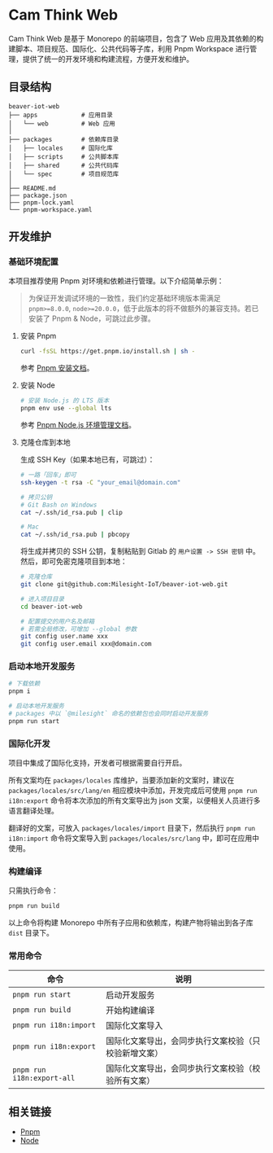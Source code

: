 # Cam Think Web

Cam Think Web 是基于 Monorepo 的前端项目，包含了 Web 应用及其依赖的构建脚本、项目规范、国际化、公共代码等子库，利用 Pnpm Workspace 进行管理，提供了统一的开发环境和构建流程，方便开发和维护。

## 目录结构

```
beaver-iot-web
├── apps            # 应用目录
│   └── web         # Web 应用
│
├── packages        # 依赖库目录
│   ├── locales     # 国际化库
│   ├── scripts     # 公共脚本库
│   ├── shared      # 公共代码库
│   └── spec        # 项目规范库
│
├── README.md
├── package.json
├── pnpm-lock.yaml
└── pnpm-workspace.yaml
```

## 开发维护

### 基础环境配置

本项目推荐使用 Pnpm 对环境和依赖进行管理。以下介绍简单示例：

> 为保证开发调试环境的一致性，我们约定基础环境版本需满足 `pnpm>=8.0.0`, `node>=20.0.0`，低于此版本的将不做额外的兼容支持。若已安装了 Pnpm & Node，可跳过此步骤。

1. 安装 Pnpm

    ```bash
    curl -fsSL https://get.pnpm.io/install.sh | sh -
    ```

    参考 [Pnpm 安装文档](https://pnpm.io/installation)。

2. 安装 Node

    ```bash
    # 安装 Node.js 的 LTS 版本
    pnpm env use --global lts
    ```

    参考 [Pnpm Node.js 环境管理文档](https://pnpm.io/cli/env)。

3. 克隆仓库到本地

    生成 SSH Key（如果本地已有，可跳过）：

    ```bash
    # 一路「回车」即可
    ssh-keygen -t rsa -C "your_email@domain.com"

    # 拷贝公钥
    # Git Bash on Windows
    cat ~/.ssh/id_rsa.pub | clip

    # Mac
    cat ~/.ssh/id_rsa.pub | pbcopy
    ```

    将生成并拷贝的 SSH 公钥，复制粘贴到 Gitlab 的 `用户设置 -> SSH 密钥` 中。然后，即可免密克隆项目到本地：

    ```bash
    # 克隆仓库
    git clone git@github.com:Milesight-IoT/beaver-iot-web.git

    # 进入项目目录
    cd beaver-iot-web

    # 配置提交的用户名及邮箱
    # 若需全局修改，可增加 --global 参数
    git config user.name xxx
    git config user.email xxx@domain.com
    ```

### 启动本地开发服务

```bash
# 下载依赖
pnpm i

# 启动本地开发服务
# packages 中以 `@milesight` 命名的依赖包也会同时启动开发服务
pnpm run start
```

### 国际化开发

项目中集成了国际化支持，开发者可根据需要自行开启。

所有文案均在 `packages/locales` 库维护，当要添加新的文案时，建议在 `packages/locales/src/lang/en` 相应模块中添加，开发完成后可使用 `pnpm run i18n:export` 命令将本次添加的所有文案导出为 json 文案，以便相关人员进行多语言翻译处理。

翻译好的文案，可放入 `packages/locales/import` 目录下，然后执行 `pnpm run i18n:import` 命令将文案导入到 `packages/locales/src/lang` 中，即可在应用中使用。

### 构建编译

只需执行命令：

```bash
pnpm run build
```

以上命令将构建 Monorepo 中所有子应用和依赖库，构建产物将输出到各子库 `dist` 目录下。

### 常用命令

| 命令                       | 说明                                                 |
| -------------------------- | ---------------------------------------------------- |
| `pnpm run start`           | 启动开发服务                                         |
| `pnpm run build`           | 开始构建编译                                         |
| `pnpm run i18n:import`     | 国际化文案导入                                       |
| `pnpm run i18n:export`     | 国际化文案导出，会同步执行文案校验（只校验新增文案） |
| `pnpm run i18n:export-all` | 国际化文案导出，会同步执行文案校验（校验所有文案）   |

## 相关链接

-   [Pnpm](https://pnpm.io/)
-   [Node](https://nodejs.org/)

